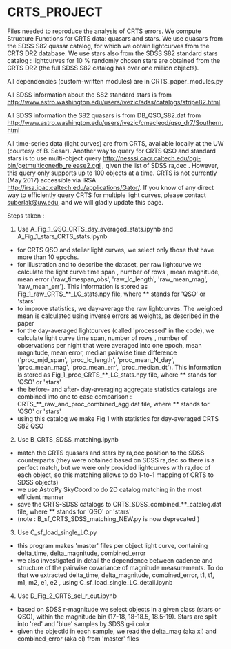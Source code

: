# CRTS_PROJECT

Files needed to reproduce the analysis of CRTS errors. We compute Structure Functions for CRTS data: quasars and stars. We use quasars from the SDSS S82 quasar catalog, for which we obtain lightcurves from the CRTS DR2 database. We use stars  also  from the SDSS S82 standard stars catalog : lightcurves for 10 % randomly chosen  stars  are obtained from the CRTS DR2  (the full SDSS S82 catalog has over one  million objects).  

All dependencies (custom-written modules) are in CRTS_paper_modules.py

All SDSS information about the S82 standard stars is from http://www.astro.washington.edu/users/ivezic/sdss/catalogs/stripe82.html  

All SDSS information the S82 quasars is from DB_QSO_S82.dat from http://www.astro.washington.edu/users/ivezic/cmacleod/qso_dr7/Southern.html

All time-series data (light curves) are from CRTS, available locally at the UW (courtesy of B. Sesar). Another way to query for CRTS  QSO and standard stars is to use multi-object query http://nesssi.cacr.caltech.edu/cgi-bin/getmulticonedb_release2.cgi   , qiven the list of SDSS ra,dec . However, this query only supports up to 100 objects at a time. CRTS is not currently (May 2017) accessible via IRSA 	http://irsa.ipac.caltech.edu/applications/Gator/.  If you know of any direct way to efficiently query CRTS for multiple light curves, please contact  suberlak@uw.edu, and we will gladly update this page. 

Steps taken : 

1) Use A_Fig_1_QSO_CRTS_day_averaged_stats.ipynb and A_Fig_1_stars_CRTS_stats.ipynb
- for CRTS QSO and stellar light curves, we select only those that have more than 10  epochs. 
- for illustration and to describe the dataset, per raw lightcurve we calculate the light curve time span , number of rows , mean magnitude, mean error ('raw_timespan_obs', 'raw_lc_length', 'raw_mean_mag', 'raw_mean_err'). This information is stored as Fig_1_raw_CRTS_**_LC_stats.npy  file, where ** stands for 'QSO' or 'stars' 
- to improve statistics, we day-average the raw lightcurves. The weighted mean is calculated using inverse errors as weights, as described in the paper
- for the day-averaged lightcurves (called 'processed' in the code), we calculate  light curve time span, number of rows , number of observations per night that were averaged into one epoch, mean magnitude, mean error, median pairwise time difference ('proc_mjd_span', 'proc_lc_length', 'proc_mean_N_day', 'proc_mean_mag', 'proc_mean_err', 'proc_median_dt'). This information is stored as Fig_1_proc_CRTS_**_LC_stats.npy  file, where ** stands for 'QSO' or 'stars'
- the before- and after-  day-averaging aggregate statistics catalogs are combined into one to ease comparison : CRTS_**_raw_and_proc_combined_agg.dat file, where ** stands for 'QSO' or 'stars'
- using this catalog we make Fig 1 with statistics for day-averaged CRTS S82 QSO 

2) Use B_CRTS_SDSS_matching.ipynb  
- match the CRTS quasars and stars by ra,dec position to the SDSS counterparts (they were obtained based on SDSS ra,dec so there is a perfect match, but we were only provided lightcurves with ra,dec of each object, so this matching allows to do 1-to-1 mapping of CRTS to SDSS objects) 
- we use AstroPy SkyCoord to do 2D catalog matching in the most efficient manner 
- save the CRTS-SDSS catalogs to CRTS_SDSS_combined_**_catalog.dat file, where ** stands for 'QSO' or 'stars'
- (note :  B_sf_CRTS_SDSS_matching_NEW.py  is now deprecated )

3) Use C_sf_load_single_LC.py  
- this program makes 'master' files per object light curve,  containing   delta_time,  delta_magnitude,  combined_error 
- we also investigated in detail the dependence between cadence and structure of the pairwise covariance of magnitude measurements. To do that we extracted delta_time, delta_magnitude, combined_error,  t1, t1, m1, m2,  e1, e2  , using C_sf_load_single_LC_detail.ipynb 


4) Use D_Fig_2_CRTS_sel_r_cut.ipynb
- based on SDSS r-magnitude we select objects in a given class (stars or QSO), within the magnitude bin (17-18, 18-18.5, 18.5-19). Stars are split into 'red' and 'blue' samples  by SDSS g-i  color
- given the objectId in each sample, we read the delta_mag (aka xi) and combined_error (aka ei) from 'master' files 


